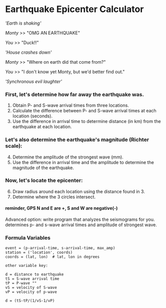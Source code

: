 # Earthquake Epicenter Calculator

_'Earth is shaking'_

*Monty*   >> "OMG AN EARTHQUAKE"

*You*     >> "Duck!!"

_'House crashes down'_

*Monty*   >> "Where on earth did that come from?"

*You*     >> "I don't know yet Monty, but we'd better find out."

_'Synchronous evil laughter'_

### First, let's determine how far away the earthquake was.
  1. Obtain P- and S-wave arrival times from three locations.
  2. Calculate the difference between P- and S-wave arrival times at each location (seconds).
  3. Use the difference in arrival time to determine distance (in km) from the earthquake at each location.

### Let's also determine the earthquake's magnitude (Richter scale):
  4. Determine the amplitude of the strongest wave (mm).
  5. Use the difference in arrival time and the amplitude to determine the magnitude of the earthquake.

### Now, let's locate the epicenter:
  6. Draw radius around each location using the distance found in 3.
  7. Determine where the 3 circles intersect.

#### reminder, GPS N and E are +, S and W are negative(-)

Advanced option: write program that analyzes the seismograms for you.
determines p- and s-wave arrival times and amplitude of strongest wave.

### Formula Variables
```
event = (p-arrival-time, s-arrival-time, max_amp)
station = ('location', coords)
coords = (lat, lon)  # lat, lon in degrees
```

```
other variable key:

d = distance to earthquake
tS = S-wave arrival time
tP = P-wave ""
vS = velocity of S-wave
vP = velocity of p-wave

d = (tS-tP/(1/vS-1/vP)
```
